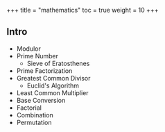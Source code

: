 +++
title  = "mathematics"
toc    = true
weight = 10
+++

## Intro
- Modulor
- Prime Number
  - Sieve of Eratosthenes
- Prime Factorization
- Greatest Common Divisor
  - Euclid's Algorithm
- Least Common Multiplier
- Base Conversion
- Factorial
- Combination
- Permutation
